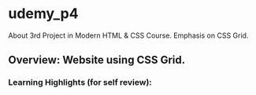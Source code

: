 # udemy_p4
About 3rd Project in Modern HTML &amp; CSS Course. Emphasis on CSS Grid.


## Overview: Website using CSS Grid. 

### Learning Highlights (for self review):
